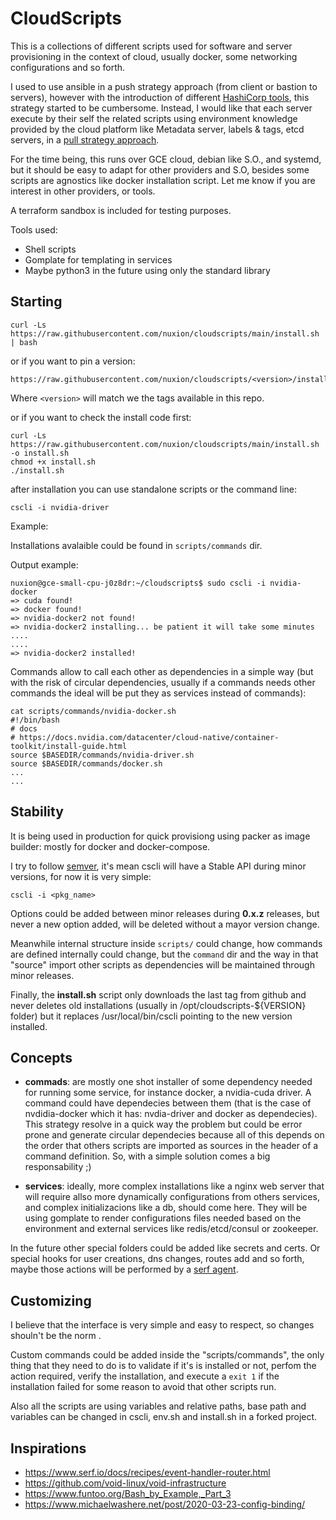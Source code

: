 # CloudScripts

This is a collections of different scripts used for software and server provisioning in the context of cloud, usually docker, some networking configurations and so forth. 

I used to use ansible in a push strategy approach (from client or bastion to servers), however with the introduction of different [HashiCorp tools](https://terraform.io/), this strategy started to be cumbersome. Instead, I would like that each server execute by their self the related scripts using environment knowledge provided by the cloud platform like Metadata server, labels & tags, etcd servers, in a [pull strategy approach](https://www.michaelwashere.net/post/2020-03-23-config-binding/).

For the time being, this runs over GCE cloud, debian like S.O., and systemd, but it should be easy to adapt for other providers and S.O, besides some scripts are agnostics like docker installation script. Let me know if you are interest in other providers, or tools. 

A terraform sandbox is included for testing purposes. 

Tools used:
- Shell scripts
- Gomplate for templating in services
- Maybe python3 in the future using only the standard library

## Starting

```
curl -Ls https://raw.githubusercontent.com/nuxion/cloudscripts/main/install.sh | bash
```
or if you want to pin a version:

```
https://raw.githubusercontent.com/nuxion/cloudscripts/<version>/install.sh
```

Where `<version>` will match we the tags available in this repo. 

or if you want to check the install code first:

```
curl -Ls https://raw.githubusercontent.com/nuxion/cloudscripts/main/install.sh -o install.sh
chmod +x install.sh
./install.sh
```

after installation you can use standalone scripts or the command line:
```
cscli -i nvidia-driver
```
Example:


Installations avalaible could be found in `scripts/commands` dir. 

Output example:
```
nuxion@gce-small-cpu-j0z8dr:~/cloudscripts$ sudo cscli -i nvidia-docker
=> cuda found!
=> docker found!
=> nvidia-docker2 not found!
=> nvidia-docker2 installing... be patient it will take some minutes
....
....
=> nvidia-docker2 installed!
```
Commands allow to call each other as dependencies in a simple way (but with the risk of circular dependencies, usually if a commands needs other commands the ideal will be put they as services instead of commands):

```
cat scripts/commands/nvidia-docker.sh
#!/bin/bash
# docs
# https://docs.nvidia.com/datacenter/cloud-native/container-toolkit/install-guide.html
source $BASEDIR/commands/nvidia-driver.sh
source $BASEDIR/commands/docker.sh
...
...
```

## Stability

It is being used in production for quick provisiong using packer as image builder: mostly for docker and docker-compose. 

I try to follow [semver](https://semver.org/), it's mean cscli will have a Stable API during minor versions, for now it is very simple:

```
cscli -i <pkg_name>
```

Options could be added between minor releases during **0.x.z** releases, but never a new option added, will be deleted without a mayor version change. 

Meanwhile internal structure inside `scripts/` could change, how commands are defined internally could change, but the `command` dir and the way in that "source" import other scripts as dependencies will be maintained through minor releases. 

Finally, the **install.sh** script only downloads the last tag from github and never deletes old installations (usually in /opt/cloudscripts-${VERSION} folder) but it replaces /usr/local/bin/cscli pointing to the new version installed. 

## Concepts

- **commads**: are mostly one shot installer of some dependency needed for running some service, for instance docker, a nvidia-cuda driver. A command could have dependecies between them (that is the case of nvdidia-docker which it has: nvdia-driver and docker as dependecies). This strategy resolve in a quick way the problem but could be error prone and generate circular dependecies because all of this depends on the order that others scripts are imported as sources in the header of a command definition. So, with a simple solution comes a big responsability ;) 

- **services**: ideally, more complex installations like a nginx web server that will require allso more dynamically configurations from others services, and complex initializacions like a db, should come here. They will be using gomplate to render configurations files needed based on the environment and external services like redis/etcd/consul or zookeeper. 

In the future other special folders could be added like secrets and certs. Or special hooks for user creations, dns changes, routes add and so forth, maybe those actions will be performed by a [serf agent](https://www.serf.io). 

## Customizing

I believe that the interface is very simple and easy to respect, so changes shouln't be the norm . 

Custom commands could be added inside the "scripts/commands", the only thing that they need to do is to validate if it's is installed or not, perfom the action required, verify the installation, and execute a `exit 1` if the installation failed for some reason to avoid that other scripts run.

Also all the scripts are using variables and relative paths, base path and variables can be changed in cscli, env.sh and install.sh in a forked project. 


## Inspirations
- https://www.serf.io/docs/recipes/event-handler-router.html
- https://github.com/void-linux/void-infrastructure
- https://www.funtoo.org/Bash_by_Example,_Part_3
- https://www.michaelwashere.net/post/2020-03-23-config-binding/
 




